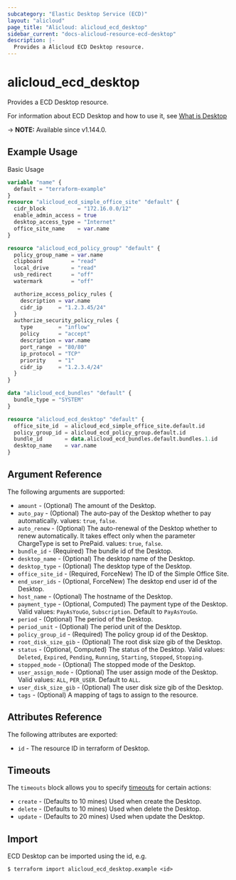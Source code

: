 ```yaml
---
subcategory: "Elastic Desktop Service (ECD)"
layout: "alicloud"
page_title: "Alicloud: alicloud_ecd_desktop"
sidebar_current: "docs-alicloud-resource-ecd-desktop"
description: |-
  Provides a Alicloud ECD Desktop resource.
---
```


# alicloud_ecd_desktop

Provides a ECD Desktop resource.

For information about ECD Desktop and how to use it, see [What is Desktop](https://www.alibabacloud.com/help/en/wuying-workspace/developer-reference/api-ecd-2020-09-30-createdesktops)

-> **NOTE:** Available since v1.144.0.

## Example Usage

Basic Usage

```terraform
variable "name" {
  default = "terraform-example"
}
resource "alicloud_ecd_simple_office_site" "default" {
  cidr_block          = "172.16.0.0/12"
  enable_admin_access = true
  desktop_access_type = "Internet"
  office_site_name    = var.name
}

resource "alicloud_ecd_policy_group" "default" {
  policy_group_name = var.name
  clipboard         = "read"
  local_drive       = "read"
  usb_redirect      = "off"
  watermark         = "off"

  authorize_access_policy_rules {
    description = var.name
    cidr_ip     = "1.2.3.45/24"
  }
  authorize_security_policy_rules {
    type        = "inflow"
    policy      = "accept"
    description = var.name
    port_range  = "80/80"
    ip_protocol = "TCP"
    priority    = "1"
    cidr_ip     = "1.2.3.4/24"
  }
}

data "alicloud_ecd_bundles" "default" {
  bundle_type = "SYSTEM"
}

resource "alicloud_ecd_desktop" "default" {
  office_site_id  = alicloud_ecd_simple_office_site.default.id
  policy_group_id = alicloud_ecd_policy_group.default.id
  bundle_id       = data.alicloud_ecd_bundles.default.bundles.1.id
  desktop_name    = var.name
}
```

## Argument Reference

The following arguments are supported:

* `amount` - (Optional) The amount of the Desktop.
* `auto_pay` - (Optional) The auto-pay of the Desktop whether to pay automatically. values: `true`, `false`.
* `auto_renew` - (Optional) The auto-renewal of the Desktop whether to renew automatically. It takes effect only when the parameter ChargeType is set to PrePaid. values: `true`, `false`.
* `bundle_id` - (Required) The bundle id of the Desktop.
* `desktop_name` - (Optional) The desktop name of the Desktop.
* `desktop_type` - (Optional) The desktop type of the Desktop.
* `office_site_id` - (Required, ForceNew) The ID of the Simple Office Site.
* `end_user_ids` - (Optional, ForceNew) The desktop end user id of the Desktop.
* `host_name` - (Optional) The hostname of the Desktop.
* `payment_type` - (Optional, Computed) The payment type of the Desktop. Valid values: `PayAsYouGo`, `Subscription`. Default to `PayAsYouGo`.
* `period` - (Optional) The period of the Desktop.
* `period_unit` - (Optional) The period unit of the Desktop.
* `policy_group_id` - (Required) The policy group id of the Desktop.
* `root_disk_size_gib` - (Optional) The root disk size gib of the Desktop.
* `status` - (Optional, Computed) The status of the Desktop. Valid values: `Deleted`, `Expired`, `Pending`, `Running`, `Starting`, `Stopped`, `Stopping`.
* `stopped_mode` - (Optional) The stopped mode of the Desktop.
* `user_assign_mode` - (Optional) The user assign mode of the Desktop. Valid values: `ALL`, `PER_USER`. Default to `ALL`.
* `user_disk_size_gib` - (Optional) The user disk size gib of the Desktop.
* `tags` - (Optional) A mapping of tags to assign to the resource.

## Attributes Reference

The following attributes are exported:

* `id` - The resource ID in terraform of Desktop.

## Timeouts

The `timeouts` block allows you to specify [timeouts](https://www.terraform.io/docs/configuration-0-11/resources.html#timeouts) for certain actions:

* `create` - (Defaults to 10 mines) Used when create the Desktop.
* `delete` - (Defaults to 10 mines) Used when delete the Desktop.
* `update` - (Defaults to 20 mines) Used when update the Desktop.

## Import

ECD Desktop can be imported using the id, e.g.

```shell
$ terraform import alicloud_ecd_desktop.example <id>
```